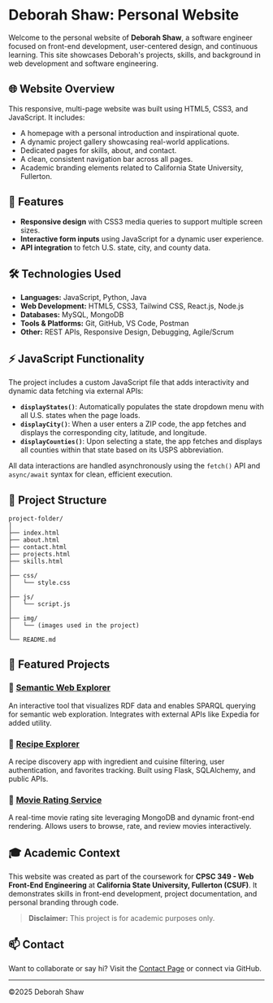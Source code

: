 
# Deborah Shaw: Personal Website

Welcome to the personal website of **Deborah Shaw**, a software engineer focused on front-end development, user-centered design, and continuous learning. This site showcases Deborah's projects, skills, and background in web development and software engineering.

## 🌐 Website Overview

This responsive, multi-page website was built using HTML5, CSS3, and JavaScript. It includes:

- A homepage with a personal introduction and inspirational quote.
- A dynamic project gallery showcasing real-world applications.
- Dedicated pages for skills, about, and contact.
- A clean, consistent navigation bar across all pages.
- Academic branding elements related to California State University, Fullerton.

## 🚀 Features

- **Responsive design** with CSS3 media queries to support multiple screen sizes.
- **Interactive form inputs** using JavaScript for a dynamic user experience.
- **API integration** to fetch U.S. state, city, and county data.

## 🛠️ Technologies Used

- **Languages:** JavaScript, Python, Java
- **Web Development:** HTML5, CSS3, Tailwind CSS, React.js, Node.js
- **Databases:** MySQL, MongoDB
- **Tools & Platforms:** Git, GitHub, VS Code, Postman
- **Other:** REST APIs, Responsive Design, Debugging, Agile/Scrum

## ⚡ JavaScript Functionality

The project includes a custom JavaScript file that adds interactivity and dynamic data fetching via external APIs:

- **`displayStates()`**: Automatically populates the state dropdown menu with all U.S. states when the page loads.
- **`displayCity()`**: When a user enters a ZIP code, the app fetches and displays the corresponding city, latitude, and longitude.
- **`displayCounties()`**: Upon selecting a state, the app fetches and displays all counties within that state based on its USPS abbreviation.

All data interactions are handled asynchronously using the `fetch()` API and `async/await` syntax for clean, efficient execution.

## 📁 Project Structure

```
project-folder/
│
├── index.html
├── about.html
├── contact.html
├── projects.html
├── skills.html
│
├── css/
│   └── style.css
│
├── js/
│   └── script.js
│
├── img/
│   └── (images used in the project)
│
└── README.md
```

## 🚀 Featured Projects

### 🔹 [Semantic Web Explorer](project1.html)
An interactive tool that visualizes RDF data and enables SPARQL querying for semantic web exploration. Integrates with external APIs like Expedia for added utility.

### 🔹 [Recipe Explorer](project2.html)
A recipe discovery app with ingredient and cuisine filtering, user authentication, and favorites tracking. Built using Flask, SQLAlchemy, and public APIs.

### 🔹 [Movie Rating Service](project3.html)
A real-time movie rating site leveraging MongoDB and dynamic front-end rendering. Allows users to browse, rate, and review movies interactively.

## 🎓 Academic Context

This website was created as part of the coursework for **CPSC 349 - Web Front-End Engineering** at **California State University, Fullerton (CSUF)**. It demonstrates skills in front-end development, project documentation, and personal branding through code.

> **Disclaimer:** This project is for academic purposes only.

## 📫 Contact

Want to collaborate or say hi? Visit the [Contact Page](contact.html) or connect via GitHub.

---

©2025 Deborah Shaw
